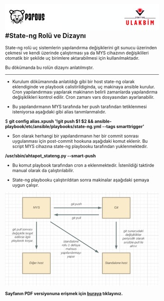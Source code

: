 ![ULAKBIM](../img/ulakbim.jpg)
#State-ng Rolü ve Dizaynı
------

State-ng rolü uç sistemlerin yapılandırma değişiklerini git sunucu üzerinden çekmesi ve kendi üzerinde çalıştırması ya da MYS cihazının değişiklileri otomatik bir şekilde uç birimlere aktarabilmesi için kullanılmaktadır.

Bu dökümanda bu rolün dizaynı anlatılmıştır. 

------

* Kurulum dökümanında anlatıldığı gibi bir host state-ng olarak eklendiginde ve playbook calistirildiginda, uç makinaya ansible kurulur. Cron yapılandırması yapılarak makinanın belirli zamanlarda yapılandırma değişiklikleri kontrol edilir. Cron zamanı vars dosyasından ayarlanabilir. 

* Bu yapılandırmanın MYS tarafında her push tarafından tetiklenmesi isteniyorsa aşağıdaki gibi alias tanımlanmalıdır. 

$ **git config alias.xpush '!git push $1 $2 && ansible-playbook/etc/ansible/playbooks/state-ng.yml --tags smarttrigger'**


* Son olarak herhangi bir yapılandırmanın her bir commit sonrası uygulanması için post-commit hookuna aşağıdaki komut eklenir. Bu script MYS cihazına state-ng playbooku tarafından yuklenmektedir.

**/usr/sbin/ahtapot_stateng.py --smart-push** 

* Bu komut playbook tarafından cron a eklenmektedir. İstenildiği taktirde manual olarak da çalıştırılabilir. 


* State-ng playbooku çalıştırıldıtan sonra makinalar aşağıdaki şemaya uygun çalışır. 


![state-ng](../img/state-ng.png)



**Sayfanın PDF versiyonuna erişmek için [buraya](state-ng-dizayn.pdf) tıklayınız.**
